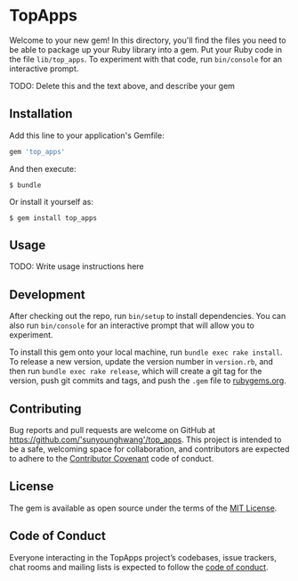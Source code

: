 # TopApps

Welcome to your new gem! In this directory, you'll find the files you need to be able to package up your Ruby library into a gem. Put your Ruby code in the file `lib/top_apps`. To experiment with that code, run `bin/console` for an interactive prompt.

TODO: Delete this and the text above, and describe your gem

## Installation

Add this line to your application's Gemfile:

```ruby
gem 'top_apps'
```

And then execute:

    $ bundle

Or install it yourself as:

    $ gem install top_apps

## Usage

TODO: Write usage instructions here

## Development

After checking out the repo, run `bin/setup` to install dependencies. You can also run `bin/console` for an interactive prompt that will allow you to experiment.

To install this gem onto your local machine, run `bundle exec rake install`. To release a new version, update the version number in `version.rb`, and then run `bundle exec rake release`, which will create a git tag for the version, push git commits and tags, and push the `.gem` file to [rubygems.org](https://rubygems.org).

## Contributing

Bug reports and pull requests are welcome on GitHub at https://github.com/'sunyounghwang'/top_apps. This project is intended to be a safe, welcoming space for collaboration, and contributors are expected to adhere to the [Contributor Covenant](http://contributor-covenant.org) code of conduct.

## License

The gem is available as open source under the terms of the [MIT License](https://opensource.org/licenses/MIT).

## Code of Conduct

Everyone interacting in the TopApps project’s codebases, issue trackers, chat rooms and mailing lists is expected to follow the [code of conduct](https://github.com/'sunyounghwang'/top_apps/blob/master/CODE_OF_CONDUCT.md).
